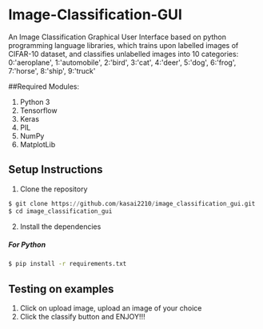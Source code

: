 # Image-Classification-GUI

An Image Classification Graphical User Interface based on python programming language libraries, which trains upon labelled images of CIFAR-10 dataset, and classifies unlabelled images into 10 categories:
    0:'aeroplane',
    1:'automobile',
    2:'bird',
    3:'cat',
    4:'deer',
    5:'dog',
    6:'frog',
    7:'horse',
    8:'ship',
    9:'truck' 
    
##Required Modules:
1) Python 3
2) Tensorflow
3) Keras
4) PIL 
5) NumPy
6) MatplotLib

## Setup Instructions
1) Clone the repository
```python
$ git clone https://github.com/kasai2210/image_classification_gui.git
$ cd image_classification_gui
```

2) Install the dependencies
#####  For Python
```bash
$ pip install -r requirements.txt
```

## Testing on examples
1) Click on upload image, upload an image of your choice
2) Click the classify button and ENJOY!!!
